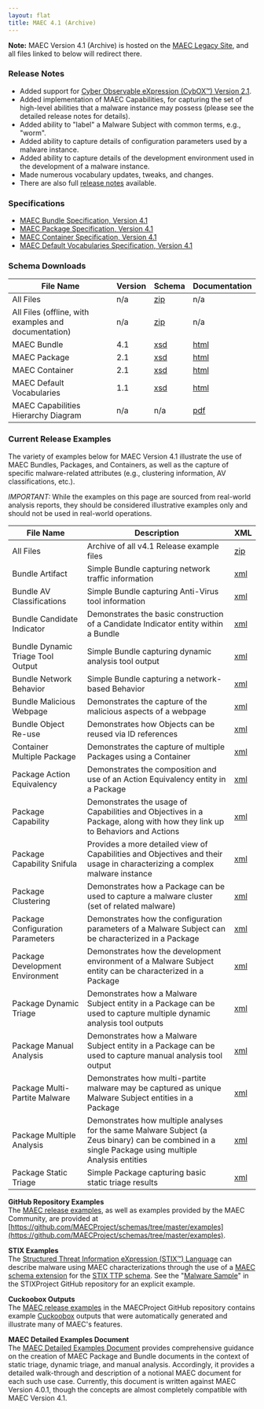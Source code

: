 ```yaml
---
layout: flat
title: MAEC 4.1 (Archive)
---
```


**Note:** MAEC Version 4.1 (Archive) is hosted on the [MAEC Legacy Site](https://maec.mitre.org/), and all files linked to below will redirect there.

### Release Notes

* Added support for [Cyber Observable eXpression (CybOX™) Version 2.1](http://cyboxproject.github.io/releases/2.1/).
* Added implementation of MAEC Capabilities, for capturing the set of high-level abilities that a malware instance may possess (please see the detailed release notes for details).
* Added ability to "label" a Malware Subject with common terms, e.g., "worm". 
* Added ability to capture details of configuration parameters used by a malware instance.
* Added ability to capture details of the development environment used in the development of a malware instance.
* Made numerous vocabulary updates, tweaks, and changes.
* There are also full [release notes](https://maec.mitre.org/language/version4.1/MAECv41releasenotes.pdf) available.

### Specifications

* [MAEC Bundle Specification, Version 4.1](https://github.com/MAECProject/specifications/blob/master/documents/PDF/MAEC_Bundle_Spec_v4_1.pdf)
* [MAEC Package Specification, Version 4.1](https://github.com/MAECProject/specifications/blob/master/documents/PDF/MAEC_Package_Spec_v2_1.pdf)
* [MAEC Container Specification, Version 4.1](https://github.com/MAECProject/specifications/blob/master/documents/PDF/MAEC_Container_Spec_v2_1.pdf)
* [MAEC Default Vocabularies Specification, Version 4.1](https://github.com/MAECProject/specifications/blob/master/documents/PDF/MAEC_Vocabs_Spec_v1_1.pdf)

### Schema Downloads

|File Name|Version|Schema|Documentation|
|---------|-------|------|-------------|
|All Files|n/a|[zip](https://maec.mitre.org/language/version4.1/maec_4.1.zip)|n/a|
|All Files (offline, with examples and documentation)|n/a|[zip](https://maec.mitre.org/language/version4.1/maec_4.1_offline.zip)|n/a|
|MAEC Bundle|4.1|[xsd](https://maec.mitre.org/language/version4.1/maec_bundle_schema.xsd)|[html](/documentation/maec4.1-xsddocs/maec_bundle_schema.html)|
|MAEC Package|2.1|[xsd](https://maec.mitre.org/language/version4.1/maec_package_schema.xsd)|[html](/documentation/maec4.1-xsddocs/maec_package_schema.html)|
|MAEC Container|2.1|[xsd](https://maec.mitre.org/language/version4.1/maec_container_schema.xsd)|[html](/documentation/maec4.1-xsddocs/maec_container_schema.html)|
|MAEC Default Vocabularies|1.1|[xsd](https://maec.mitre.org/language/version4.1/maec_default_vocabularies.xsd)|[html](/documentation/maec4.1-xsddocs/maec_default_vocabularies.html)|
|MAEC Capabilities Hierarchy Diagram|n/a|n/a|[pdf](https://maec.mitre.org/language/version4.1/MAEC_4.1_Malware_Capabilities.pdf)|

### Current Release Examples
The variety of examples below for MAEC Version 4.1 illustrate the use of MAEC Bundles, Packages, and Containers, as well as the capture of specific malware-related attributes (e.g., clustering information, AV classifications, etc.).

*IMPORTANT:* While the examples on this page are sourced from real-world analysis reports, they should be considered illustrative examples only and should not be used in real-world operations.

|File Name|Description|XML|
|---------|-----------|---|
|All Files|Archive of all v4.1 Release example files|[zip](https://maec.mitre.org/language/version4.1/maec_4.1_examples.zip)|
|Bundle Artifact|Simple Bundle capturing network traffic information|[xml](https://maec.mitre.org/language/version4.1/bundle_artifact_example.xml)|
|Bundle AV Classifications|Simple Bundle capturing Anti-Virus tool information|[xml](https://maec.mitre.org/language/version4.1/bundle_av_classifications_example.xml)|
|Bundle Candidate Indicator|Demonstrates the basic construction of a Candidate Indicator entity within a Bundle|[xml](https://maec.mitre.org/language/version4.1/bundle_candidate_indicator_example.xml)|
|Bundle Dynamic Triage Tool Output|Simple Bundle capturing dynamic analysis tool output|[xml](https://maec.mitre.org/language/version4.1/bundle_dynamic_triage_tool_output.xml)|
|Bundle Network Behavior|Simple Bundle capturing a network-based Behavior|[xml](https://maec.mitre.org/language/version4.1/bundle_network_behavior_example.xml)|
|Bundle Malicious Webpage|Demonstrates the capture of the malicious aspects of a webpage|[xml](https://maec.mitre.org/language/version4.1/bundle_malicious_webpage_example.xml)|
|Bundle Object Re-use|Demonstrates how Objects can be reused via ID references|[xml](https://maec.mitre.org/language/version4.1/bundle_object_reuse_example.xml)|
|Container Multiple Package|Demonstrates the capture of multiple Packages using a Container|[xml](https://maec.mitre.org/language/version4.1/container_multiple_package_example.xml)|
|Package Action Equivalency|Demonstrates the composition and use of an Action Equivalency entity in a Package|[xml](https://maec.mitre.org/language/version4.1/package_action_equivalency_example.xml)|
|Package Capability|Demonstrates the usage of Capabilities and Objectives in a Package, along with how they link up to Behaviors and Actions|[xml](https://maec.mitre.org/language/version4.1/package_capability_example.xml)|
|Package Capability Snifula|Provides a more detailed view of Capabilities and Objectives and their usage in characterizing a complex malware instance|[xml](https://maec.mitre.org/language/version4.1/package_capability_example_snifula.xml)|
|Package Clustering|Demonstrates how a Package can be used to capture a malware cluster (set of related malware)|[xml](https://maec.mitre.org/language/version4.1/package_clustering_example.xml)|
|Package Configuration Parameters|Demonstrates how the configuration parameters of a Malware Subject can be characterized in a Package|[xml](https://maec.mitre.org/language/version4.1/package_configuration_parameters_example.xml)|
|Package Development Environment|Demonstrates how the development environment of a Malware Subject entity can be characterized in a Package|[xml](https://maec.mitre.org/language/version4.1/package_development_environment_example.xml)|
|Package Dynamic Triage|Demonstrates how a Malware Subject entity in a Package can be used to capture multiple dynamic analysis tool outputs|[xml](https://maec.mitre.org/language/version4.1/package_dynamic_triage_example.xml)|
|Package Manual Analysis|Demonstrates how a Malware Subject entity in a Package can be used to capture manual analysis tool output|[xml](https://maec.mitre.org/language/version4.1/package_manual_analysis_example.xml)|
|Package Multi-Partite Malware|Demonstrates how multi-partite malware may be captured as unique Malware Subject entities in a Package|[xml](https://maec.mitre.org/language/version4.1/package_multi_partite_malware_example.xml)|
|Package Multiple Analysis|Demonstrates how multiple analyses for the same Malware Subject (a Zeus binary) can be combined in a single Package using multiple Analysis entities|[xml](https://maec.mitre.org/language/version4.1/package_multiple_analysis_example.xml)|
|Package Static Triage|Simple Package capturing basic static triage results|[xml](https://maec.mitre.org/language/version4.1/package_static_triage_example.xml)|

**GitHub Repository Examples**     
The [MAEC release examples](https://github.com/MAECProject/schemas/tree/master/examples), as well as examples provided by the MAEC Community, are provided at [https://github.com/MAECProject/schemas/tree/master/examples](https://github.com/MAECProject/schemas/tree/master/examples).

**STIX Examples**     
The [Structured Threat Information eXpression (STIX™) Language](http://stixproject.github.io/) can describe malware using MAEC characterizations through the use of a [MAEC schema extension](http://stix.mitre.org/XMLSchema/extensions/malware/maec_4.0.1/1.0.1/maec_4.0.1.xsd) for the [STIX TTP schema](http://stix.mitre.org/XMLSchema/ttp/1.0.1/ttp.xsd). See the "[Malware Sample](https://github.com/STIXProject/schemas/blob/version_1.0.1/samples/STIX_Malware_Sample.xml)" in the STIXProject GitHub repository for an explicit example.

**Cuckoobox Outputs**      
The [MAEC release examples](https://github.com/MAECProject/schemas/tree/master/examples) in the MAECProject GitHub repository contains example [Cuckoobox](http://www.cuckoosandbox.org/) outputs that were automatically generated and illustrate many of MAEC's features.

**MAEC Detailed Examples Document**     
The [MAEC Detailed Examples Document](https://maec.mitre.org/language/MAEC_Detailed_Examples_v4.0.1.pdf) provides comprehensive guidance on the creation of MAEC Package and Bundle documents in the context of static triage, dynamic triage, and manual analysis. Accordingly, it provides a detailed walk-through and description of a notional MAEC document for each such use case. Currently, this document is written against MAEC Version 4.0.1, though the concepts are almost completely compatible with MAEC Version 4.1.























